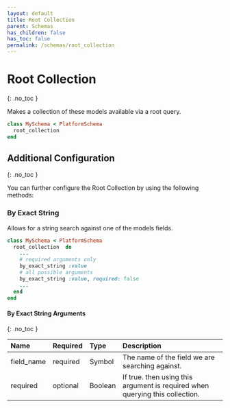 ```yaml
---
layout: default
title: Root Collection
parent: Schemas
has_children: false
has_toc: false
permalink: /schemas/root_collection
---
```


# Root Collection
{: .no_toc }

Makes a collection of these models available via a root query.

```ruby
class MySchema < PlatformSchema
  root_collection 
end
```

## Additional Configuration
{: .no_toc }

You can further configure the Root Collection by using the following methods:

### By Exact String

Allows for a string search against one of the models fields.

```ruby
class MySchema < PlatformSchema
  root_collection  do
    ...
    # required arguments only
    by_exact_string :value
    # all possible arguments
    by_exact_string :value, required: false
    ...
  end
end
```

#### By Exact String Arguments
{: .no_toc }

| Name | Required | Type | Description |
|:---|:---|:---|:---|
| field_name | required | Symbol | The name of the field we are searching against. |
| required | optional | Boolean | If true. then using this argument is required when querying this collection. |